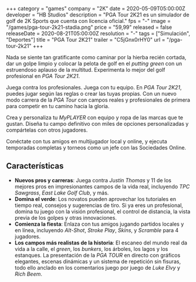 +++
category = "games"
company = "2K"
date = 2020-05-09T05:00:00Z
developer = "HB Studios"
description = "PGA Tour 2K21 es un simulador de golf de 2K Sports que cuenta con licencia oficial."
fps = "-"
image = "/games/pga-tour-2k21-stadia.png"
price = "59,99"
released = false
releaseDate = 2020-08-21T05:00:00Z
resolution = "-"
tags = ["Simulación", "Deportes"]
title = "PGA Tour 2K21"
trailer = "C5jGnx0rHY0"
url = "/pga-tour-2k21"
+++

Nada se siente tan gratificante como caminar por la hierba recién cortada, dar un golpe limpio y colocar la pelota de golf en el _putting green_ con un estruendoso aplauso de la multitud. Experimenta lo mejor del golf profesional en _PGA Tour 2K21_.

Juega contra los profesionales. Juega con tu equipo. En _PGA Tour 2K21_, puedes jugar según las reglas o crear las tuyas propias. Con un nuevo modo carrera de la _PGA Tour_ con campos reales y profesionales de primera para competir en tu camino hacia la gloria.

Crea y personaliza tu _MyPLAYER_ con equipo y ropa de las marcas que te gustan. Diseña tu campo definitivo con miles de opciones personalizadas y compártelas con otros jugadores.

Conéctate con tus amigos en multijugador local y online, y ejecuta temporadas completas y torneos como un jefe con las Sociedades Online. 

## Características

* **Nuevos pros y carreras**: Juega contra _Justin Thomas_ y 11 de los mejores pros en impresionantes campos de la vida real, incluyendo _TPC Sawgrass_, _East Lake Golf Club_, y más.
* **Domina el verde**: Los novatos pueden aprovechar los tutoriales en tiempo real, consejos y sugerencias de tiro. Si ya eres un profesional, domina tu juego con la visión profesional, el control de distancia, la vista previa de los golpes y otras innovaciones.
* **Comienza la fiesta**: Enlaza con tus amigos jugando partidos locales y en línea, incluyendo _Alt-Shot_, _Stroke Play_, _Skins_, y _Scramble_ para 4 jugadores.
* **Los campos más realistas de la historia**: El escaneo del mundo real da vida a la calle, el _green_, los _bunkers_, los árboles, los lagos y los estanques. La presentación de la _PGA TOUR_ en directo con gráficos elegantes, escenas dinámicas y un sistema de repetición sin fisuras, todo ello anclado en los comentarios juego por juego de _Luke Elvy_ y _Rich Beem_.
  
